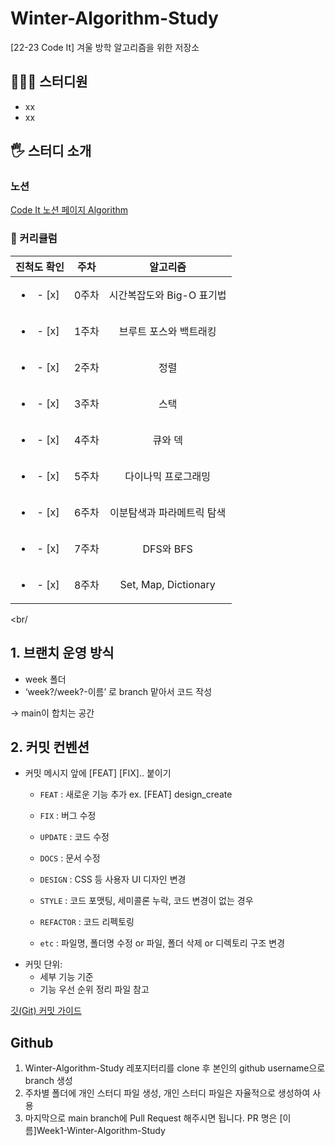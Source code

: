 # Winter-Algorithm-Study

[22-23 Code It] 겨울 방학 알고리즘을 위한 저장소

## 👩🏻‍💻 스터디원

- xx
- xx

## 🖐️ 스터디 소개

### 노션

[Code It 노션 페이지 Algorithm](https://www.notion.so/709cd20c666e49fea24ded39186937dc)

### 📆 커리큘럼

| 진척도 확인 | 주차 | 알고리즘 |
|:----------:|:----------:|:----------:|
| <ul><li>- [x] </li></ul> | 0주차 | 시간복잡도와 Big-O 표기법 |
| <ul><li>- [x] </li></ul> | 1주차 | 브루트 포스와 백트래킹 |
| <ul><li>- [x] </li></ul> | 2주차 | 정렬 |
| <ul><li>- [x] </li></ul> | 3주차 | 스택 |
| <ul><li>- [x] </li></ul> | 4주차 | 큐와 덱 |
| <ul><li>- [x] </li></ul> | 5주차 | 다이나믹 프로그래밍 |
| <ul><li>- [x] </li></ul> | 6주차 | 이분탐색과 파라메트릭 탐색 |
| <ul><li>- [x] </li></ul> | 7주차 | DFS와 BFS |
| <ul><li>- [x] </li></ul> | 8주차 | Set, Map, Dictionary |

<br/
>
## 1. 브랜치 운영 방식

- week 폴더
- ‘week?/week?-이름’ 로 branch 맡아서 코드 작성

→ main이 합치는 공간

## 2. 커밋 컨벤션

- 커밋 메시지 앞에 [FEAT] [FIX]..  붙이기
    - `FEAT` : 새로운 기능 추가  ex. [FEAT] design_create
    - `FIX` : 버그 수정
    - `UPDATE` : 코드 수정
    - `DOCS` : 문서 수정
    - `DESIGN` : CSS 등 사용자 UI 디자인 변경
    - `STYLE` : 코드 포맷팅, 세미콜론 누락, 코드 변경이 없는 경우
    - `REFACTOR` : 코드 리펙토링
    
    - `etc` : 파일명, 폴더명 수정 or 파일, 폴더 삭제 or 디렉토리 구조 변경
- 커밋 단위:
    - 세부 기능 기준
    - 기능 우선 순위 정리 파일 참고

[깃(Git) 커밋 가이드](https://tech.10000lab.xyz/git/git-commit-discipline.html)

## Github

1. Winter-Algorithm-Study 레포지터리를 clone 후 본인의 github username으로 branch 생성
2. 주차별 폴더에 개인 스터디 파일 생성, 개인 스터디 파일은 자율적으로 생성하여 사용
3. 마지막으로 main branch에 Pull Request 해주시면 됩니다. PR 명은 [이름]Week1-Winter-Algorithm-Study
